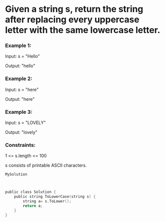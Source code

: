 # Given a string s, return the string after replacing every uppercase letter with the same lowercase letter.

 

### Example 1:

Input: s = "Hello"

Output: "hello"

### Example 2:

Input: s = "here"

Output: "here"

### Example 3:

Input: s = "LOVELY"

Output: "lovely"
 

### Constraints:

1 <= s.length <= 100

s consists of printable ASCII characters.

``` c sharp
MySolution



public class Solution {
    public string ToLowerCase(string s) {
        string a= s.ToLower();
        return a;
    }
}
